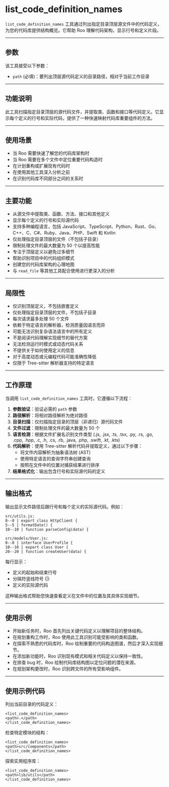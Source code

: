 # list_code_definition_names

`list_code_definition_names` 工具通过列出指定目录顶层源文件中的代码定义，为您的代码库提供结构概览。它帮助 Roo 理解代码架构，显示行号和定义片段。

---

## 参数

该工具接受以下参数：

- `path` (必填)：要列出顶层源代码定义的目录路径，相对于当前工作目录

---

## 功能说明

此工具扫描指定目录顶层的源代码文件，并提取类、函数和接口等代码定义。它显示每个定义的行号和实际代码，提供了一种快速映射代码库重要组件的方法。

---

## 使用场景

- 当 Roo 需要快速了解您的代码库架构时
- 当 Roo 需要在多个文件中定位重要代码构造时
- 在计划重构或扩展现有代码时
- 在使用其他工具深入分析之前
- 在识别代码库不同部分之间的关系时

---

## 主要功能

- 从源文件中提取类、函数、方法、接口和其他定义
- 显示每个定义的行号和实际源代码
- 支持多种编程语言，包括 JavaScript、TypeScript、Python、Rust、Go、C++、C、C#、Ruby、Java、PHP、Swift 和 Kotlin
- 仅处理指定目录顶层的文件（不包括子目录）
- 限制处理文件的最大数量为 50 个以提高性能
- 专注于顶层定义以避免过多细节
- 帮助识别项目中的代码组织模式
- 创建您的代码库架构的心理地图
- 与 `read_file` 等其他工具配合使用进行更深入的分析

---

## 局限性

- 仅识别顶层定义，不包括嵌套定义
- 仅处理指定目录顶层的文件，不包括子目录
- 每次请求最多处理 50 个文件
- 依赖于特定语言的解析器，检测质量因语言而异
- 可能无法识别复杂语法语言中的所有定义
- 不是阅读代码理解实现细节的替代方案
- 无法检测运行时模式或动态代码关系
- 不提供关于如何使用定义的信息
- 对于高度动态或元编程代码可能准确性降低
- 仅限于 Tree-sitter 解析器支持的特定语言

---

## 工作原理

当调用 `list_code_definition_names` 工具时，它遵循以下流程：

1. **参数验证**：验证必需的 `path` 参数
2. **路径解析**：将相对路径解析为绝对路径
3. **目录扫描**：仅扫描指定目录的顶层（非递归）源代码文件
4. **文件过滤**：限制处理文件的最大数量为 50 个
5. **语言检测**：根据文件扩展名识别文件类型 (.js, .jsx, .ts, .tsx, .py, .rs, .go, .cpp, .hpp, .c, .h, .cs, .rb, .java, .php, .swift, .kt, .kts)
6. **代码解析**：使用 Tree-sitter 解析代码并提取定义，通过以下步骤：
   - 将文件内容解析为抽象语法树 (AST)
   - 使用特定语言的查询字符串创建查询
   - 按照在文件中的位置对捕获结果进行排序
7. **结果格式化**：输出包含行号和实际源代码的定义

---

## 输出格式

输出显示文件路径后跟行号和每个定义的实际源代码。例如：

```
src/utils.js:
0--0 | export class HttpClient {
5--5 | formatDate() {
10--10 | function parseConfig(data) {

src/models/User.js:
0--0 | interface UserProfile {
10--10 | export class User {
20--20 | function createUser(data) {
```

每行显示：
- 定义的起始和结束行号
- 分隔符竖线符号 (|)
- 定义的实际源代码

这种输出格式帮助您快速查看定义在文件中的位置及其具体实现细节。

---

## 使用示例

- 开始新任务时，Roo 首先列出关键代码定义以理解项目的整体结构。
- 在规划重构工作时，Roo 使用此工具识别可能受影响的类和函数。
- 在探索不熟悉的代码库时，Roo 绘制重要的代码构造图谱，然后才深入实现细节。
- 在添加新功能时，Roo 识别现有模式和相关代码定义以保持一致性。
- 在排查 bug 时，Roo 绘制代码库结构图以定位问题的潜在来源。
- 在规划架构更改时，Roo 识别跨文件的所有受影响组件。

---

## 使用示例代码

列出当前目录的代码定义：
```
<list_code_definition_names>
<path>.</path>
</list_code_definition_names>
```

检查特定模块的结构：
```
<list_code_definition_names>
<path>src/components</path>
</list_code_definition_names>
```

探索实用程序库：
```
<list_code_definition_names>
<path>lib/utils</path>
</list_code_definition_names>
